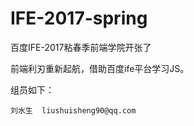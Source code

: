 # IFE-2017-spring
百度IFE-2017粘春季前端学院开张了


前端利刃重新起航，借助百度ife平台学习JS。

组员如下：

    刘水生  liushuisheng90@qq.com